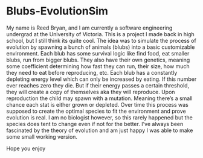 # Blubs-EvolutionSim

My name is Reed Bryan, and I am currently a software engineering undergrad at the University of Victoria. This is a project I made back in high school, but I still think its quite cool. The idea was to simulate the process of evolution by spawning a bunch of animals (blubs) into a basic customizable environment. Each blub has some survival logic like find food, eat smaller blubs, run from bigger blubs. They also have their own genetics, meaning some coefficient determining how fast they can run, their size, how much they need to eat before reproducing, etc. Each blub has a constantly depleting energy level which can only be increased by eating. If this number ever reaches zero they die. But if their energy passes a certain threshold, they will create a copy of themselves aka they will reproduce. Upon reproduction the child may spawn with a mutation. Meaning there’s a small chance each stat is either grown or depleted. Over time this process was supposed to create the optimal species to fit the environment and prove evolution is real. I am no biologist however, so this rarely happened but the species does tent to change even if not for the better. I've always been fascinated by the theory of evolution and am just happy I was able to make some small working version.

Hope you enjoy